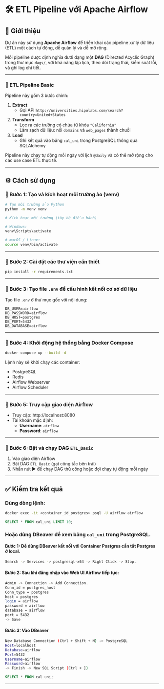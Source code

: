 # 🛠️ ETL Pipeline với Apache Airflow

## 🚀 Giới thiệu 
Dự án này sử dụng **Apache Airflow** để triển khai các pipeline xử lý dữ liệu (ETL) một cách tự động, dễ quản lý và dễ mở rộng.

Mỗi pipeline được định nghĩa dưới dạng một **DAG** (Directed Acyclic Graph) trong thư mục `dags/`, với khả năng lập lịch, theo dõi trạng thái, kiểm soát lỗi, và ghi log chi tiết.

---

### 🧩 ETL Pipeline Basic

Pipeline này gồm 3 bước chính:

1. **Extract**  
   - Gọi API `http://universities.hipolabs.com/search?country=United+States`  
2. **Transform**  
   - Lọc ra các trường có chứa từ khóa `"California"`  
   - Làm sạch dữ liệu: nối `domains` và `web_pages` thành chuỗi  
3. **Load**  
   - Ghi kết quả vào bảng `cal_uni` trong PostgreSQL thông qua SQLAlchemy

Pipeline này chạy tự động mỗi ngày với lịch `@daily` và có thể mở rộng cho các use case ETL thực tế.

---

## ⚙️ Cách sử dụng

### 🔹 Bước 1: Tạo và kích hoạt môi trường ảo (venv)

```bash
# Tạo môi trường ảo Python
python -m venv venv

# Kích hoạt môi trường (tùy hệ điều hành)

# Windows:
venv\Scripts\activate

# macOS / Linux:
source venv/bin/activate
```

---

### 🔹 Bước 2: Cài đặt các thư viện cần thiết

```bash
pip install -r requirements.txt
```

---

### 🔹 Bước 3: Tạo file `.env` để cấu hình kết nối cơ sở dữ liệu

Tạo file `.env` ở thư mục gốc với nội dung:

```
DB_USER=airflow
DB_PASSWORD=airflow
DB_HOST=postgres
DB_PORT=5432
DB_DATABASE=airflow
```

---

### 🔹 Bước 4: Khởi động hệ thống bằng Docker Compose

```bash
docker compose up --build -d
```

Lệnh này sẽ khởi chạy các container:
- PostgreSQL
- Redis
- Airflow Webserver
- Airflow Scheduler

---

### 🔹 Bước 5: Truy cập giao diện Airflow

- Truy cập: http://localhost:8080
- Tài khoản mặc định:
  - **Username**: `airflow`
  - **Password**: `airflow`

---

### 🔹 Bước 6: Bật và chạy DAG `ETL_Basic`

1. Vào giao diện Airflow
2. Bật DAG `ETL_Basic` (gạt công tắc bên trái)
3. Nhấn nút ▶ để chạy DAG thủ công hoặc đợi chạy tự động mỗi ngày

---

## ✅ Kiểm tra kết quả

### Dùng dòng lệnh:

```bash
docker exec -it <container_id_postgres> psql -U airflow airflow
```

```sql
SELECT * FROM cal_uni LIMIT 10;
```

### Hoặc dùng DBeaver  để xem bảng `cal_uni` trong PostgreSQL.

#### Bước 1: Để dùng DBeaver kết nối với Container Postgres cần tắt Postgres ở local.
```bash
Search -> Services -> postgresql-x64 -> Right Click -> Stop.
```

#### Bước 2: Sau khi đăng nhập vào Web UI Airflow tiếp tục:
```bash 
Admin -> Connection -> Add Connection.
Conn_id = postgres_host
Conn_type = postgres
host = postgres
login = airflow
password = airflow
database = airflow
port = 5432
-> Save
```

#### Bước 3: Vào DBeaver 
```bash
New Database Connection (Ctrl + Shift + N) -> PostgreSQL
Host=localhost
Database=airflow
Port=5432
Username=airflow
Password=airflow
-> Finish -> New SQL Script (Ctrl + ])
```
```sql
SELECT * FROM cal_uni;
```

---

